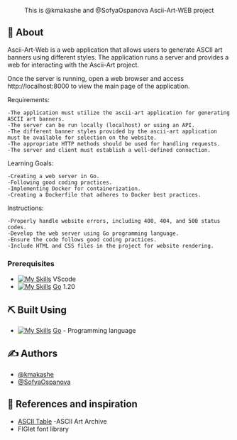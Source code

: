 
<p align="center"> This is @kmakashe and @SofyaOspanova Ascii-Art-WEB project
    <br> 
</p>


## 🧐 About <a name = "about"></a>

Ascii-Art-Web is a web application that allows users to generate ASCII art banners using different styles. The application runs a server and provides a web for interacting with the Ascii-Art project.

Once the server is running, open a web browser and access http://localhost:8000 to view the main page of the application.

Requirements:

    -The application must utilize the ascii-art application for generating ASCII art banners.
    -The server can be run locally (localhost) or using an API.
    -The different banner styles provided by the ascii-art application must be available for selection on the website.
    -The appropriate HTTP methods should be used for handling requests.
    -The server and client must establish a well-defined connection.

Learning Goals:

    -Creating a web server in Go.
    -Following good coding practices.
    -Implementing Docker for containerization.
    -Creating a Dockerfile that adheres to Docker best practices.

Instructions:

    -Properly handle website errors, including 400, 404, and 500 status codes.
    -Develop the web server using Go programming language.
    -Ensure the code follows good coding practices.
    -Include HTML and CSS files in the project for website rendering.

### Prerequisites

- [![My Skills](https://skillicons.dev/icons?i=vscode)](https://skillicons.dev) VScode
- [![My Skills](https://skillicons.dev/icons?i=go)](https://skillicons.dev) [Go](https://go.dev/) 1.20 



## ⛏️ Built Using <a name = "built_using"></a>

- [![My Skills](https://skillicons.dev/icons?i=go)](https://skillicons.dev) [Go](https://go.dev/) - Programming language


## ✍️ Authors <a name = "authors"></a>

- [@kmakashe](https://01.alem.school/git/kmakashe)
- [@SofyaOspanova](https://01.alem.school/git/SofyaOspanova)


## 🎉 References and inspiration <a name = "references"></a>

- [ASCII Table](https://www.alpharithms.com/ascii-table-512119/)
-ASCII Art Archive
- FIGlet font library
